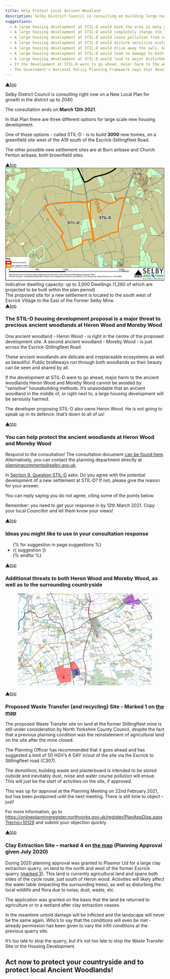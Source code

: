 ```yaml
---
title: Help Protect Local Ancient Woodland
description: Selby District Council is consulting on building large numbers of new homes on a greenfield site
suggestions:
  - A large housing development at STIL-D would harm the area in many ways that would get worse over time
  - A large housing development at STIL-D would completely change the landscape setting from greenfield to suburban
  - A large housing development at STIL-D would cause pollution from construction dust and then from garden chemicals and vehicles, pollution that affects trees, plants, lichens and animals
  - A large housing development at STIL-D would disturb sensitive ecological systems at Heron Wood and also Moreby Wood through light and noise pollution
  - A large housing development at STIL-D would drive away the owls, bats and other creatures that use Heron Wood and Moreby wood and the fields around them
  - A large housing development at STIL-D would lead to damage to both Heron Wood and Moreby Wood from fly-tipping, from vandalism, and from trampling on delicate soils
  - A large housing development at STIL-D would lead to major disturbance to birds, mammals and amphibians from domestic pets in both Heron Wood and Moreby Wood
  - If the development at STIL-D were to go ahead, major harm to the ancient woodlands Heron Wood and Moreby Wood cannot be avoided by "sensitive" housebuilding methods. It’s unavoidable that an ancient woodland in the middle of, or right next to, a large housing development will be seriously harmed
  - The Government's National Policy Planning Framework says that development resulting in the loss or deterioration of ancient woodland should be refused, unless there are wholly exceptional reasons.  Here there are no such exceptional reasons, and there are viable alternative options for large scale housing development on brownfield sites at Burn and Church Fenton. The proposal at STIL-D should never have been put forward and should not be taken any further forward
---
```


<section class="section">
    <div class="wrapper">
        <div class="top-link"><a href="#top">&#9650;top</a></div>
        <p>Selby District Council is consulting right now on a New Local Plan for growth in the district up to 2040.</p>
        <p>The consultation ends on <strong>March 12th 2021</strong>.</p>
        <p>In that Plan there are three different options for large scale new housing development.</p>
        <p>One of those options - called STIL-D - is to build <strong>3000</strong> new homes, on a greenfield site west of the A19 south of the Escrick-Stillingfleet Road.</p>
        <p>The other possible new settlement sites are at Burn airbase and Church Fenton airbase, both brownfield sites.</p>
    </div>
</section>
<section class="section-alt">
    <div class="media-wrapper">
        <div class="top-link"><a href="#top">&#9650;top</a></div>
        <img src="/assets/img/5755810_0_1.jpg" alt="Preferred Allocations_STIL-D" />
        <figcaption>Indicative dwelling capacity: up to 3,000 Dwellings (1,260 of which are projected to be built within the plan period)
        <br />The proposed site for a new settlement is located to the south west of Escrick Village to the East of the Former Selby Mine.</figcaption>
    </div>
</section>
<section class="section">
    <div class="wrapper">
        <div class="top-link"><a href="#top">&#9650;top</a></div>
        <h3>The STIL-D housing development proposal is a major threat to precious ancient woodlands at Heron Wood and Moreby Wood</h3>
        <p>One ancient woodland - Heron Wood - is right in the centre of the proposed development site. A second ancient woodland - Moreby Wood - is just across the Escrick-Stillingfleet Road.</p>
        <p>These ancient woodlands are delicate and irreplaceable ecosystems as well as beautiful. Public bridleways run through both woodlands so their beauty can be seen and shared by all.</p>
        <p>If the development at STIL-D were to go ahead, major harm to the ancient woodlands Heron Wood and Moreby Wood cannot be avoided by "sensitive" housebuilding methods. It’s unavoidable that an ancient woodland in the middle of, or right next to, a large housing development will be seriously harmed.</p>
        <p>The developer proposing STIL-D also owns Heron Wood. He is not going to speak up in its defence: that’s down to all of us!</p>
    </div>
</section>
<section class="section-alt" id="respond">
    <div class="wrapper">
        <div class="top-link"><a href="#top">&#9650;top</a></div>
        <h3>You can help protect the ancient woodlands at Heron Wood and Moreby Wood</h3>
        <p>Respond to the consultation! The consultation document <a href="https://selby-consult.objective.co.uk/kse/event/36012/section/5532748" target="_blank" rel="noopener">can be found here</a>. Alternatively, you can contact the planning department directly at <a href="mailto:planningcomments@selby.gov.uk">planningcomments@selby.gov.uk</a>.</p>
        <p>In <a href="https://selby-consult.objective.co.uk/kse/event/36012/section/s16031069995581#ID-5720374-306" target="_blank" rel="noopener">Section 9, Question STIL-D</a> asks:  Do you agree with the potential development of a new settlement at STIL-D? If not, please give the reason for your answer.</p>
        <p>You can reply saying you do not agree, citing some of the points below.</p>
        <p>Remember: you need to get your response in by 12th March 2021. Copy your local Councillor and let them know your views!</p>
    </div>
</section>
<section class="section">
    <div class="wrapper">
        <div class="top-link"><a href="#top">&#9650;top</a></div>
        <h3>Ideas you might like to use in your consultation response</h3>
        <ul id="suggestions">
        {% for suggestion in page.suggestions %}
            <li>{{ suggestion }}</li>
        {% endfor %}
        </ul>
    </div>
</section>
<section class="section-alt">
    <div class="media-wrapper">
        <div class="top-link"><a href="#top">&#9650;top</a></div>
        <h3>Additional threats to both Heron Wood and Moreby Wood, as well as to the surrounding countryside</h3>
        <figure id="threat-map">
            <img src="/assets/img/threat-map.png" alt="Map of Heron Wood, Moreby Wood, and the surrounding countryside" />
        </figure>
    </div>
</section>
<section class="section">
    <div class="wrapper">
        <div class="top-link"><a href="#top">&#9650;top</a></div>
        <h3>Proposed Waste Transfer (and recycling) Site - Marked 1 on <a href="#threat-map">the map</a></h3>
        <p>The proposed Waste Transfer site on land at the former Stillingfleet mine is still under consideration by North Yorkshire County Council, despite the fact that a previous planning condition was the reinstatement of agricultural land on the site after the mine closed.</p>
        <p>The Planning Officer has recommended that it goes ahead and has suggested a limit of 50 HGV’s A DAY in/out of the site via the Escrick to Stillingfleet road (C307). </p>
        <p>The demolition, building waste and plasterboard is intended to be stored outside and inevitably dust, noise and water course pollution will ensue. This will just be the start of activities on the site, if approved. </p>
        <p>This was up for approval at the Planning Meeting on 22nd February 2021, but has been postponed until the next meeting. There is still time to object – just!</p>
        <p>For more information, go to <a href="https://onlineplanningregister.northyorks.gov.uk/register/PlanAppDisp.aspx?recno=10129" target="_blank" rel="noopener">https://onlineplanningregister.northyorks.gov.uk/register/PlanAppDisp.aspx?recno=10129</a> and submit your objection quickly.</p>
    </div>
</section>
<section class="section-alt">
    <div class="wrapper">
        <div class="top-link"><a href="#top">&#9650;top</a></div>
        <h3>Clay Extraction Site – marked 4 on <a href="#threat-map">the map</a> (Planning Approval given July 2020)</h3>
        <p>During 2020 planning approval was granted to Plasmor Ltd for a large clay extraction quarry, on land to the north and west of the former Escrick quarry (<a href="#threat-map">marked 3</a>). This land is currently agricultural land and spans both sides of the cycle route, just south of Heron wood. Activities will likely affect the water table (impacting the surrounding trees), as well as disturbing the local wildlife and flora due to noise, dust, waste, etc. </p>
        <p>The application was granted on the basis that the land be returned to agriculture or to a wetland after clay extraction ceases. </p>
        <p>In the meantime untold damage will be inflicted and the landscape will never be the same again. Who’s to say that the conditions will even be met - already permission has been given to vary the infill conditions at the previous quarry site.  </p>
        <p>It’s too late to stop the quarry, but it’s not too late to stop the Waste Transfer Site or the Housing Development. </p>
    </div>
</section>
<section class="section">
    <div class="wrapper">
        <h2>Act now to protect your countryside and to protect local Ancient Woodlands!</h2>
    </div>
</section>
